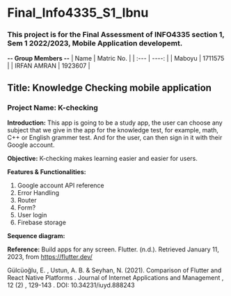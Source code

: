 # Final_Info4335_S1_Ibnu
### This project is for the Final Assessment of INFO4335 section 1, Sem 1 2022/2023, Mobile Application developemt.

**-- Group Members --**
| Name        | Matric No.  |
| :---        |     ----:   |
| Maboyu      | 1711575     |
| IRFAN AMRAN | 1923607     |
 
## Title: Knowledge Checking mobile application
### Project Name: K-checking

**Introduction:**
This app is going to be a study app, the user can choose any subject that we give in the app for the knowledge test, for example, math, C++ or English grammer test. And for the user, can then sign in it with their Google account.

**Objective:**
K-checking makes learning easier and easier for users.

**Features & Functionalities:**
1. Google account API reference
2. Error Handling
3. Router
4. Form?
5. User login
6. Firebase storage

**Sequence diagram:**



**Reference:**
Build apps for any screen. Flutter. (n.d.). Retrieved January 11, 2023, from https://flutter.dev/

Gülcüoğlu, E. , Ustun, A. B. & Seyhan, N. (2021). Comparison of Flutter and React Native Platforms . Journal of Internet Applications and Management , 12 (2) , 129-143 . DOI: 10.34231/iuyd.888243



























